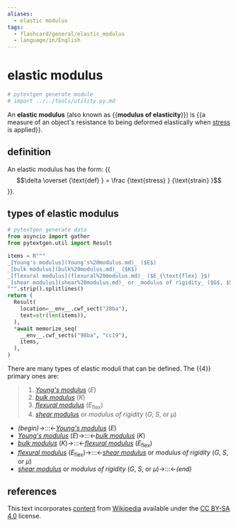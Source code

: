 ```yaml
---
aliases:
  - elastic modulus
tags:
  - flashcard/general/elastic_modulus
  - language/in/English
---
```


# elastic modulus

```Python
# pytextgen generate module
# import ../../tools/utility.py.md
```

An __elastic modulus__ (also known as {{__modulus of elasticity__}}) is {{a measure of an object's resistance to being deformed elastically when [stress](stress%20(mechanics).md) is applied}}.

## definition

An elastic modulus has the form: {{$$\delta \overset {\text{def} } = \frac {\text{stress} } {\text{strain} }$$}}.

## types of elastic modulus

```Python
# pytextgen generate data
from asyncio import gather
from pytextgen.util import Result

items = R"""
_[Young's modulus](Young's%20modulus.md)_ ($E$)
_[bulk modulus](bulk%20modulus.md)_ ($K$)
_[flexural modulus](flexural%20modulus.md)_ ($E_{\text{flex} }$)
_[shear modulus](shear%20modulus.md)_ or _modulus of rigidity_ ($G$, $S$, or $\mu$)
""".strip().splitlines()
return (
  Result(
    location=__env__.cwf_sect("28ba"),
    text=str(len(items)),
  ),
  *await memorize_seq(
    __env__.cwf_sects("98ba", "cc19"),
    items,
  ),
)
```

There are many types of elastic moduli that can be defined. The {{<!--pytextgen generate section="28ba"--><!-- The following content is generated at 2024-05-14T01:02:39.496907+08:00. Any edits will be overridden! -->4<!--/pytextgen-->}} primary ones are:

<!--pytextgen generate section="98ba"--><!-- The following content is generated at 2024-05-13T21:24:01.864042+08:00. Any edits will be overridden! -->

> 1. _[Young's modulus](Young's%20modulus.md)_ ($E$)
> 2. _[bulk modulus](bulk%20modulus.md)_ ($K$)
> 3. _[flexural modulus](flexural%20modulus.md)_ ($E_{\text{flex} }$)
> 4. _[shear modulus](shear%20modulus.md)_ or _modulus of rigidity_ ($G$, $S$, or $\mu$)

<!--/pytextgen-->

<!--pytextgen generate section="cc19"--><!-- The following content is generated at 2024-05-13T21:24:01.873248+08:00. Any edits will be overridden! -->

- _(begin)_→:::←_[Young's modulus](Young's%20modulus.md)_ ($E$)
- _[Young's modulus](Young's%20modulus.md)_ ($E$)→:::←_[bulk modulus](bulk%20modulus.md)_ ($K$)
- _[bulk modulus](bulk%20modulus.md)_ ($K$)→:::←_[flexural modulus](flexural%20modulus.md)_ ($E_{\text{flex} }$)
- _[flexural modulus](flexural%20modulus.md)_ ($E_{\text{flex} }$)→:::←_[shear modulus](shear%20modulus.md)_ or _modulus of rigidity_ ($G$, $S$, or $\mu$)
- _[shear modulus](shear%20modulus.md)_ or _modulus of rigidity_ ($G$, $S$, or $\mu$)→:::←_(end)_

<!--/pytextgen-->

## references

This text incorporates [content](https://en.wikipedia.org/wiki/elastic_modulus) from [Wikipedia](Wikipedia.md) available under the [CC BY-SA 4.0](https://creativecommons.org/licenses/by-sa/4.0/) license.
